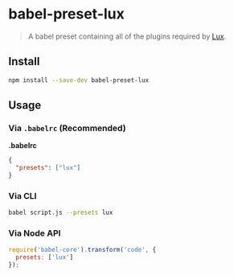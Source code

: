 # babel-preset-lux

> A babel preset containing all of the plugins required by [Lux](https://github.com/postlight/lux).

## Install

```bash
npm install --save-dev babel-preset-lux
```

## Usage

### Via `.babelrc` (Recommended)

**.babelrc**

```json
{
  "presets": ["lux"]
}
```

### Via CLI

```bash
babel script.js --presets lux
```

### Via Node API

```javascript
require('babel-core').transform('code', {
  presets: ['lux']
});
```
